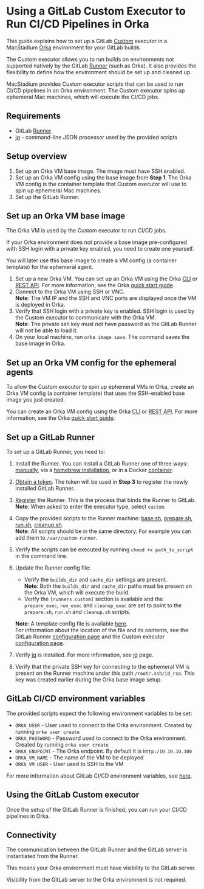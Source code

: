 # Using a GitLab Custom Executor to Run CI/CD Pipelines in Orka

This guide explains how to set up a GitLab [Custom][custom] executor in a MacStadium [Orka][orka] environment for your GitLab builds.

The Custom executor allows you to run builds on environments not supported natively by the GitLab [Runner][runner] (such as Orka). It also provides the flexibility to define how the environment should be set up and cleaned up.

MacStadium provides Custom executor scripts that can be used to run CI/CD pipelines in an Orka environment.
The Custom executor spins up ephemeral Mac machines, which will execute the CI/CD jobs.

## Requirements

- GitLab [Runner][runner]
- [jq][jq] - command-line JSON processor used by the provided scripts

## Setup overview

1. Set up an Orka VM base image. The image must have SSH enabled.
2. Set up an Orka VM config using the base image from **Step 1**. The Orka VM config is the container template that Custom executor will use to spin up ephemeral Mac machines.
3. Set up the GitLab Runner.

## Set up an Orka VM base image

The Orka VM is used by the Custom executor to run CI/CD jobs.

If your Orka environment does not provide a base image pre-configured with SSH login with a private key enabled, you need to create one yourself.

You will later use this base image to create a VM config (a container template) for the ephemeral agent.

1. Set up a new Orka VM. You can set up an Orka VM using the Orka [CLI][cli] or [REST API][api]. For more information, see the Orka [quick start guide][quick-start].  
2. Connect to the Orka VM using SSH or VNC.  
**Note**: The VM IP and the SSH and VNC ports are displayed once the VM is deployed in Orka.  
3. Verify that SSH login with a private key is enabled. SSH login is used by the Custom executor to communicate with the Orka VM.  
**Note**: The private ssh key must not have password as the GitLab Runner will not be able to load it.
4. On your local machine, run `orka image save`. The command saves the base image in Orka.

## Set up an Orka VM config for the ephemeral agents

To allow the Custom executor to spin up ephemeral VMs in Orka, create an Orka VM config (a container template) that uses the SSH-enabled base image you just created.  

You can create an Orka VM config using the Orka [CLI][cli] or [REST API][api]. For more information, see the Orka [quick start guide][quick-start].

## Set up a GitLab Runner

To set up a GitLab Runner, you need to:  

1. Install the Runner. You can install a GitLab Runner one of three ways: [manually][manual-install], via a [homebrew installation][homebrew-install], or in a Docker [container][docker-install].
2. [Obtain a token][obtain-token]. The token will be used in **Step 3** to register the newly installed GitLab Runner.
3. [Register][register-runner] the Runner. This is the process that binds the Runner to GitLab.  
**Note**: When asked to enter the executor type, select `custom`.
4. Copy the provided scripts to the Runner machine: [base.sh](scripts/base.sh), [prepare.sh](scripts/prepare.sh), [run.sh](scripts/run.sh), [cleanup.sh](scripts/cleanup.sh).  
**Note**: All scripts should be in the same directory. For example you can add them to `/var/custom-runner`.
5. Verify the scripts can be executed by running `chmod +x path_to_script` in the command line.
6. Update the Runner config file:
    * Verify the `builds_dir` and `cache_dir` settings are present.  
    **Note**: Both the `builds_dir` and `cache_dir` paths must be present on the Orka VM, which will execute the build.
    * Verify the `[runners.custom]` section is available and the `prepare_exec`, `run_exec` and `cleanup_exec` are set to point to the `prepare.sh`, `run.sh` and `cleanup.sh` scripts. 

    **Note**: A template config file is available [here](template-config.md).  
    For information about the location of the file and its contents, see the GitLab Runner [configuration page][config-page] and the Custom executor [configuration page][custom-config-page].
7. Verify [jq][jq] is installed. For more information, see [jq][jq] page.
8. Verify that the private SSH key for connecting to the ephemeral VM is present on the Runner machine under this path `/root/.ssh/id_rsa`. This key was created earlier during the Orka base image setup.

## GitLab CI/CD environment variables

The provided scripts expect the following environment variables to be set:

* `ORKA_USER` - User used to connect to the Orka environment. Created by running `orka user create`
* `ORKA_PASSWORD` - Password used to connect to the Orka environment. Created by running `orka user create`
* `ORKA_ENDPOINT` - The Orka endpoint. By default it is `http:/10.10.10.100`
* `ORKA_VM_NAME` - The name of the VM to be deployed
* `ORKA_VM_USER` - User used to SSH to the VM

For more information about GitLab CI/CD environment variables, see [here][env-variables].

## Using the GitLab Custom еxecutor 

Once the setup of the GitLab Runner is finished, you can run your CI/CD pipelines in Orka.

## Connectivity

The communication between the GitLab Runner and the GitLab server is instantiated from the Runner.

This means your Orka environment must have visibility to the GitLab server.

Visibility from the GitLab server to the Orka environment is not required. 

[custom]: https://docs.gitlab.com/runner/executors/custom.html
[orka]: https://orkadocs.macstadium.com/docs/getting-started
[cli]: https://orkadocs.macstadium.com/docs/example-cli-workflows
[api]: https://documenter.getpostman.com/view/6574930/S1ETRGzt?version=latest
[quick-start]: https://orkadocs.macstadium.com/docs/quick-start
[runner]: https://docs.gitlab.com/runner/
[manual-install]: https://docs.gitlab.com/runner/install/osx.html#manual-installation-official
[homebrew-install]: https://docs.gitlab.com/runner/install/osx.html#homebrew-installation-alternative
[docker-install]: https://docs.gitlab.com/runner/install/docker.html
[obtain-token]: https://docs.gitlab.com/ee/ci/runners/#registering-a-specific-runner-with-a-project-registration-token
[register-runner]: https://docs.gitlab.com/runner/register/index.html
[custom-config-page]: https://docs.gitlab.com/runner/executors/custom.html
[jq]: https://stedolan.github.io/jq/
[config-page]: https://docs.gitlab.com/runner/configuration/advanced-configuration.html
[env-variables]: https://docs.gitlab.com/ee/ci/variables/